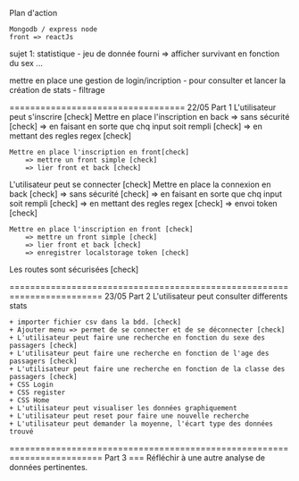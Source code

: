 Plan d'action 

    Mongodb / express node
    front => reactJs

sujet 1: statistique 
	- jeu de donnée fourni
=> afficher survivant en fonction du sex ... 

mettre en place une gestion de login/incription
	- pour consulter et lancer la création de stats
	- filtrage


==================================
22/05
Part 1
L'utilisateur peut s'inscrire [check]
	Mettre en place l'inscription en back
		=> sans sécurité [check]
		=> en faisant en sorte que chq input soit rempli [check]
		=> en mettant des regles regex [check]

	Mettre en place l'inscription en front[check]
		=> mettre un front simple [check]
		=> lier front et back [check]

L'utilisateur peut se connecter [check]
	Mettre en place la connexion en back [check]
		=> sans sécurité [check]
		=> en faisant en sorte que chq input soit rempli [check]
		=> en mettant des regles regex [check]
		=> envoi token [check]

	Mettre en place l'inscription en front [check]
		=> mettre un front simple [check]
		=> lier front et back [check]
		=> enregistrer localstorage token [check]

Les routes sont sécurisées [check]

========================================================================
23/05
Part 2
L'utilisateur peut consulter differents stats

	+ importer fichier csv dans la bdd. [check]
	+ Ajouter menu => permet de se connecter et de se déconnecter [check]
	+ L'utilisateur peut faire une recherche en fonction du sexe des passagers [check]
	+ L'utilisateur peut faire une recherche en fonction de l'age des passagers [check]
	+ L'utilisateur peut faire une recherche en fonction de la classe des passagers [check]
	+ CSS Login
	+ CSS register
	+ CSS Home
	+ L'utilisateur peut visualiser les données graphiquement
	+ L'utilisateur peut reset pour faire une nouvelle recherche
	+ L'utilisateur peut demander la moyenne, l'écart type des données trouvé

======================================================================== 
Part 3
	=== Réfléchir à une autre analyse de données pertinentes.


